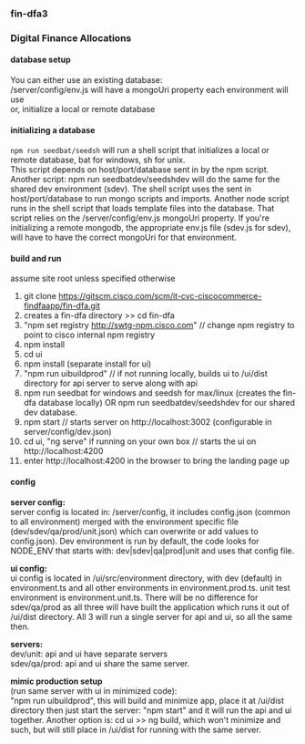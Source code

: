 ### fin-dfa3
### Digital Finance Allocations  
  
#### database setup
You can either use an existing database:  
 /server/config/env.js will have a mongoUri property each environment will use  
or, initialize a local or remote database

#### initializing a database
<code>npm run seedbat/seedsh</code> will run a shell script that initializes a local or remote database, bat for windows, sh for unix.  
This script depends on host/port/database sent in by the npm script. Another script: npm run seedbatdev/seedshdev will do the same for the shared dev environment (sdev). The shell script uses the sent in host/port/database to run mongo scripts and imports. Another node script runs in the shell script that loads template files into the database. That script relies on the /server/config/env.js mongoUri property. If you're initializing a remote mongodb, the appropriate env.js file (sdev.js for sdev), will have to have the correct mongoUri for that environment.


#### build and run                                     
assume site root unless specified otherwise
1. git clone https://gitscm.cisco.com/scm/it-cvc-ciscocommerce-findfaapp/fin-dfa.git
2. creates a fin-dfa directory >> cd fin-dfa  
3. "npm set registry http://swtg-npm.cisco.com" // change npm registry to point to cisco internal npm registry
4. npm install
5. cd ui
6. npm install (separate install for ui)
7. "npm run uibuildprod" // if not running locally, builds ui to /ui/dist directory for api server to serve along with api
8. npm run seedbat for windows and seedsh for max/linux (creates the fin-dfa database locally) OR npm run seedbatdev/seedshdev for our shared dev database.
9. npm start // starts server on http://localhost:3002 (configurable in server/config/dev.json)
10. cd ui, "ng serve" if running on your own box // starts the ui on http://localhost:4200  
11. enter http://localhost:4200 in the browser to bring the landing page up

#### config
**server config:**  
server config is located in: /server/config, it includes config.json (common to all environment) merged with the environment specific file (dev/sdev/qa/prod/unit.json) which can overwrite or add values to config.json). Dev environment is run by default, the code looks for NODE_ENV that starts with: dev|sdev|qa|prod|unit and uses that config file.  
  
**ui config:**  
ui config is located in /ui/src/environment directory, with dev (default) in environment.ts and all other environments in environment.prod.ts. unit test environment is environment.unit.ts. There will be no difference for sdev/qa/prod as all three will have built the application which runs it out of /ui/dist directory. All 3 will run a single server for api and ui, so all the same then.  
  
**servers:**  
dev/unit: api and ui have separate servers  
sdev/qa/prod: api and ui share the same server.  
  
**mimic production setup**  
 (run same server with ui in minimized code):  
"npm run uibuildprod", this will build and minimize app, place it at /ui/dist directory then just start the server: "npm start" and it will run the api and ui together. Another option is: cd ui >> ng build, which won't minimize and such, but will still place in /ui/dist for running with the same server.




